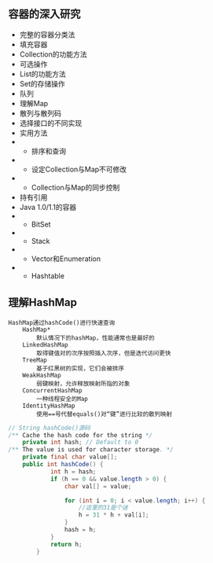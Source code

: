 容器的深入研究
---
- 完整的容器分类法
- 填充容器
- Collection的功能方法
- 可选操作
- List的功能方法
- Set的存储操作
- 队列
- 理解Map
- 散列与散列码
- 选择接口的不同实现
- 实用方法  
- - 排序和查询
- - 设定Collection与Map不可修改
- - Collection与Map的同步控制
- 持有引用
- Java 1.0/1.1的容器
- - BitSet
- - Stack
- - Vector和Enumeration
- - Hashtable

理解HashMap
---
```
HashMap通过hashCode()进行快速查询
    HashMap*
        默认情况下的hashMap，性能通常也是最好的
    LinkedHashMap
        取得键值对的次序按照插入次序，但是迭代访问更快
    TreeMap
        基于红黑树的实现，它们会被排序
    WeakHashMap
        弱键映射，允许释放映射所指的对象
    ConcurrentHashMap
        一种线程安全的Map
    IdentityHashMap
        使用==号代替equals()对“键”进行比较的散列映射
```
```java
// String hashCode()源码
/** Cache the hash code for the string */
    private int hash; // Default to 0
/** The value is used for character storage. */
    private final char value[];
    public int hashCode() {
            int h = hash;
            if (h == 0 && value.length > 0) {
                char val[] = value;

                for (int i = 0; i < value.length; i++) {
                    //这里的31是个谜
                    h = 31 * h + val[i];
                }
                hash = h;
            }
            return h;
        }
```